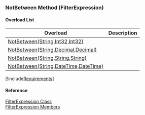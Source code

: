﻿### NotBetween Method (FilterExpression)

#### Overload List

| Overload | Description |
| --- | --- |
| [NotBetween(String,Int32,Int32)](fcSDK~FChoice.Foundation.Filters.FilterExpression~NotBetween(String,Int32,Int32).md) |   |
| [NotBetween(String,Decimal,Decimal)](fcSDK~FChoice.Foundation.Filters.FilterExpression~NotBetween(String,Decimal,Decimal).md) |   |
| [NotBetween(String,String,String)](fcSDK~FChoice.Foundation.Filters.FilterExpression~NotBetween(String,String,String).md) |   |
| [NotBetween(String,DateTime,DateTime)](fcSDK~FChoice.Foundation.Filters.FilterExpression~NotBetween(String,DateTime,DateTime).md) |   |

[!include[Requirements](../partials/requirements.md)]



#### Reference

[FilterExpression Class](fcSDK~FChoice.Foundation.Filters.FilterExpression.md)  
[FilterExpression Members](fcSDK~FChoice.Foundation.Filters.FilterExpression_members.md)